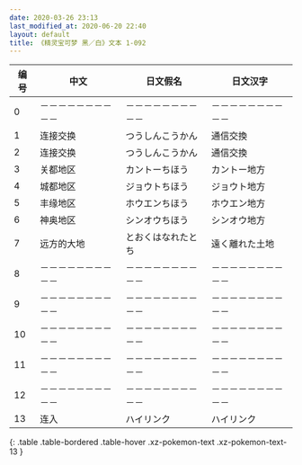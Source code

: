 ```yaml
---
date: 2020-03-26 23:13
last_modified_at: 2020-06-20 22:40
layout: default
title: 《精灵宝可梦 黑／白》文本 1-092
---
```

| 编号 | 中文 | 日文假名 | 日文汉字 |
| ---- | ---- | ---- | --- |
| 0 | －－－－－－－－－－ | －－－－－－－－－－ | －－－－－－－－－－ |
| 1 | 连接交换 | つうしんこうかん | 通信交換 |
| 2 | 连接交换 | つうしんこうかん | 通信交換 |
| 3 | 关都地区 | カントーちほう | カントー地方 |
| 4 | 城都地区 | ジョウトちほう | ジョウト地方 |
| 5 | 丰缘地区 | ホウエンちほう | ホウエン地方 |
| 6 | 神奥地区 | シンオウちほう | シンオウ地方 |
| 7 | 远方的大地 | とおくはなれたとち | 遠く離れた土地 |
| 8 | －－－－－－－－－－ | －－－－－－－－－－ | －－－－－－－－－－ |
| 9 | －－－－－－－－－－ | －－－－－－－－－－ | －－－－－－－－－－ |
| 10 | －－－－－－－－－－ | －－－－－－－－－－ | －－－－－－－－－－ |
| 11 | －－－－－－－－－－ | －－－－－－－－－－ | －－－－－－－－－－ |
| 12 | －－－－－－－－－－ | －－－－－－－－－－ | －－－－－－－－－－ |
| 13 | 连入 | ハイリンク | ハイリンク |
{: .table .table-bordered .table-hover .xz-pokemon-text .xz-pokemon-text-13 }